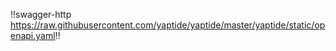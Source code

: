 !!swagger-http https://raw.githubusercontent.com/yaptide/yaptide/master/yaptide/static/openapi.yaml!!